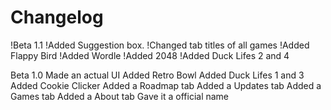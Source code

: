 # Changelog
!Beta 1.1
!Added Suggestion box.
!Changed tab titles of all games
!Added Flappy Bird
!Added Wordle
!Added 2048
!Added Duck Lifes 2 and 4

Beta 1.0
Made an actual UI
Added Retro Bowl
Added Duck Lifes 1 and 3
Added Cookie Clicker
Added a Roadmap tab
Added a Updates tab
Added a Games tab
Added a About tab
Gave it a official name

